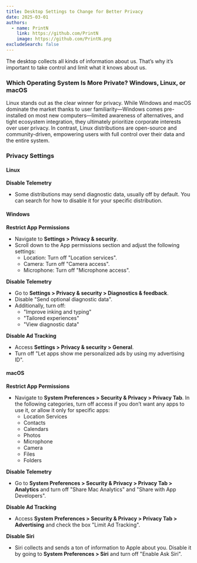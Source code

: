 ```yaml
---
title: Desktop Settings to Change for Better Privacy
date: 2025-03-01
authors:
  - name: PrintN
    link: https://github.com/PrintN
    image: https://github.com/PrintN.png
excludeSearch: false
---
```

The desktop collects all kinds of information about us. That’s why it’s important to take control and limit what it knows about us.

### Which Operating System Is More Private? Windows, Linux, or macOS
Linux stands out as the clear winner for privacy. While Windows and macOS dominate the market thanks to user familiarity—Windows comes pre-installed on most new computers—limited awareness of alternatives, and tight ecosystem integration, they ultimately prioritize corporate interests over user privacy. In contrast, Linux distributions are open-source and community-driven, empowering users with full control over their data and the entire system.

### Privacy Settings
#### Linux
**Disable Telemetry** 
- Some distributions may send diagnostic data, usually off by default. You can search for how to disable it for your specific distribution.

#### Windows
**Restrict App Permissions** 
- Navigate to **Settings > Privacy & security**.
- Scroll down to the App permissions section and adjust the following settings:
    - Location: Turn off "Location services".
    - Camera: Turn off "Camera access".
    - Microphone: Turn off "Microphone access".

**Disable Telemetry** 
- Go to **Settings > Privacy & security > Diagnostics & feedback**.
- Disable "Send optional diagnostic data".
- Additionally, turn off:
    - "Improve inking and typing"
    - "Tailored experiences"
    -  "View diagnostic data"

**Disable Ad Tracking**
- Access **Settings > Privacy & security > General**.
- Turn off "Let apps show me personalized ads by using my advertising ID".

#### macOS
**Restrict App Permissions** 
- Navigate to **System Preferences > Security & Privacy > Privacy Tab**. In the following categories, turn off access if you don’t want any apps to use it, or allow it only for specific apps:
    - Location Services
    - Contacts
    - Calendars
    - Photos
    - Microphone
    - Camera
    - Files 
    - Folders

**Disable Telemetry** 
- Go to **System Preferences > Security & Privacy > Privacy Tab > Analytics** and turn off "Share Mac Analytics" and "Share with App Developers".

**Disable Ad Tracking**
- Access **System Preferences > Security & Privacy > Privacy Tab > Advertising** and check the box "Limit Ad Tracking".

**Disable Siri**
- Siri collects and sends a ton of information to Apple about you. Disable it by going to **System Preferences > Siri** and turn off "Enable Ask Siri".